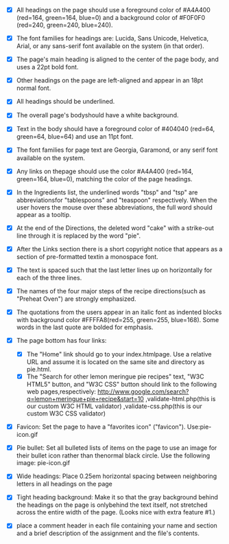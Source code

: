 
- [x] All headings on  the  page  should  use  a  foreground  color  of  #A4A400  (red=164,  green=164,  blue=0)
and  a background  color  of  #F0F0F0  (red=240,  green=240,  blue=240).

- [x] The  font  families  for  headings  are:  Lucida, Sans Unicode, Helvetica, Arial, or any sans-serif font available on the system (in that order).

- [x] The page's main heading is aligned to the center of the page body, and uses a 22pt bold font.

- [x] Other headings on the page are left-aligned and appear in an 18pt normal font.

- [x] All headings should be underlined.

- [x] The overall page's bodyshould have a white background.

- [x] Text in the body should have a foreground color of #404040 (red=64, green=64, blue=64) and use an 11pt font.

- [x] The font families for page text are Georgia, Garamond, or any serif font available on the system.

- [x] Any links on thepage should use the color #A4A400 (red=164, green=164, blue=0), matching the color of the page headings.


- [x] In the Ingredients list, the underlined words "tbsp" and "tsp" are abbreviationsfor "tablespoons" and "teaspoon" respectively. When the user hovers the mouse over these abbreviations, the full word should appear as a tooltip.


- [x] At the end of the Directions, the deleted word "cake" with a strike-out line through it is replaced by the word "pie".


- [x] After  the  Links  section  there  is  a  short copyright  notice that  appears  as  a  section  of pre-formatted  textin  a monospace font. 


- [x] The text is spaced such that the last letter lines up on horizontally for each of the three lines.

- [x] The names of the four major steps of the recipe directions(such as "Preheat Oven") are strongly emphasized. 

- [x] The quotations from the users appear in an  italic font  as indented blocks with background color #FFFFA8(red=255, green=255, blue=168). Some words in the last quote are bolded for emphasis.

- [x] The page bottom has four links:
	- [x] The "Home" link should go to your index.htmlpage. Use a relative URL and assume it is located on the same site and directory as pie.html.
 	- [x] The "Search for other lemon meringue pie recipes" text, "W3C HTML5" button, and "W3C CSS" button should link to the following web pages,respectively: http://www.google.com/search?q=lemon+meringue+pie+recipe&start=10 ,validate-html.php(this is our custom W3C HTML validator) ,validate-css.php(this is our custom W3C CSS validator)

- [x] Favicon: Set the page to have a "favorites icon" ("favicon"). Use:pie-icon.gif

- [x] Pie bullet: Set all bulleted lists of items on the page to use an image for their bullet icon rather than thenormal black circle. Use the following image: pie-icon.gif

- [x] Wide headings: Place 0.25em horizontal spacing between neighboring letters in all headings on the page

- [x] Tight heading background: Make it so that the gray background behind the headings on the page is onlybehind the text itself, not stretched across the entire width of the page. (Looks nice with extra feature #1.)

- [x] place a comment header in each file containing your name and section and a brief description of the assignment and the file's contents.
